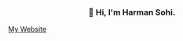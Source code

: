 <h3 align="center"> 👋 Hi, I'm Harman Sohi. </h3>
  <p alight="center"> 
  <a href="https://joeylipton.ca">My Website</a>
  </p>





<!--
**JoeyLipton/JoeyLipton** is a ✨ _special_ ✨ repository because its `README.md` (this file) appears on your GitHub profile.

Here are some ideas to get you started:

- 🔭 I’m currently working on ...
- 🌱 I’m currently learning ...
- 👯 I’m looking to collaborate on ...
- 🤔 I’m looking for help with ...
- 💬 Ask me about ...
- 📫 How to reach me: ...
- 😄 Pronouns: ...
- ⚡ Fun fact: ...
-->
